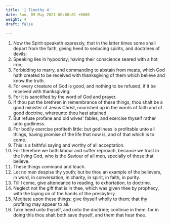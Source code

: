 ```yaml
---
title: '1 Timothy 4'
date: Sun, 09 May 2021 00:00:01 +0000
weight: 4
draft: false
  
---
```


1. Now the Spirit speaketh expressly, that in the latter times some shall depart from the faith, giving heed to seducing spirits, and doctrines of devils;
2. Speaking lies in hypocrisy; having their conscience seared with a hot iron;
3. Forbidding to marry, and commanding to abstain from meats, which God hath created to be received with thanksgiving of them which believe and know the truth.
4. For every creature of God is good, and nothing to be refused, if it be received with thanksgiving:
5. For it is sanctified by the word of God and prayer.
6. If thou put the brethren in remembrance of these things, thou shalt be a good minister of Jesus Christ, nourished up in the words of faith and of good doctrine, whereunto thou hast attained.
7. But refuse profane and old wives' fables, and exercise thyself rather unto godliness.
8. For bodily exercise profiteth little: but godliness is profitable unto all things, having promise of the life that now is, and of that which is to come.
9. This is a faithful saying and worthy of all acceptation.
10. For therefore we both labour and suffer reproach, because we trust in the living God, who is the Saviour of all men, specially of those that believe.
11. These things command and teach.
12. Let no man despise thy youth; but be thou an example of the believers, in word, in conversation, in charity, in spirit, in faith, in purity.
13. Till I come, give attendance to reading, to exhortation, to doctrine.
14. Neglect not the gift that is in thee, which was given thee by prophecy, with the laying on of the hands of the presbytery.
15. Meditate upon these things; give thyself wholly to them; that thy profiting may appear to all.
16. Take heed unto thyself, and unto the doctrine; continue in them: for in doing this thou shalt both save thyself, and them that hear thee.
